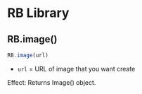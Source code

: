 # RB Library

## RB.image()
```js
RB.image(url)
```
- ```url``` = URL of image that you want create

Effect: Returns Image() object.